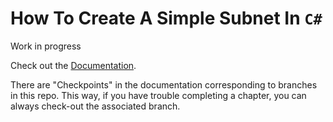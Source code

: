 
# How To Create A Simple Subnet In `C#`

Work in progress

Check out the [Documentation](https://boulixavalanchedocs.web.app/subnets/create-a-simple-vm-from-scratch-csharp).

There are "Checkpoints" in the documentation corresponding to branches in this repo. This way, if you have trouble completing a chapter, you can always check-out the associated branch.